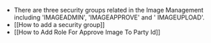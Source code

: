 - There are three security groups related in the Image Management including 'IMAGEADMIN', 'IMAGEAPPROVE' and ' IMAGEUPLOAD'.
- [[How to add a security group]]
- [[How to Add Role For Approve Image To Party Id]]